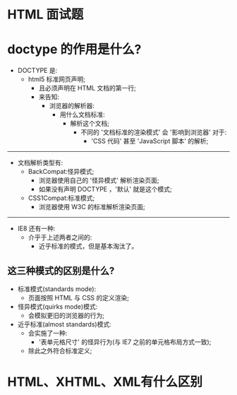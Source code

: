 # HTML 面试题

# doctype 的作用是什么?

- DOCTYPE 是:
  - html5 标准网⻚声明;
    - 且必须声明在 HTML 文档的第一行;
    - 来告知:
      - 浏览器的解析器:
        - 用什么文档标准:
          - 解析这个文档;
            - 不同的 '文档标准的渲染模式' 会 '影响到浏览器' 对于:
              - 'CSS 代码' 甚至 'JavaScript 脚本' 的解析;

---

- 文档解析类型有:
  - BackCompat:怪异模式;
    - 浏览器使用自己的 '怪异模式' 解析渲染⻚面;
    - 如果没有声明 DOCTYPE ，'默认' 就是这个模式;
  - CSS1Compat:标准模式;
    - 浏览器使用 W3C 的标准解析渲染⻚面;

---

- IE8 还有一种:
  - 介乎于上述两者之间的:
    - 近乎标准的模式，但是基本淘汰了。

## 这三种模式的区别是什么?

- 标准模式(standards mode):
  - ⻚面按照 HTML 与 CSS 的定义渲染;
- 怪异模式(quirks mode)模式:
  - 会模拟更旧的浏览器的行为;
- 近乎标准(almost standards)模式:
  - 会实施了一种:
    - '表单元格尺寸' 的怪异行为(与 IE7 之前的单元格布局方式一致);
  - 除此之外符合标准定义;

# HTML、XHTML、XML有什么区别
